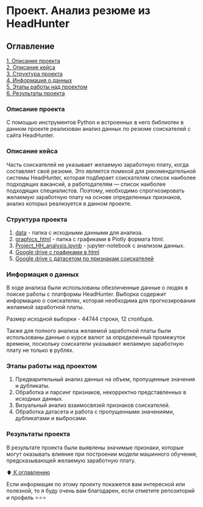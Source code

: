 # Проект. Анализ резюме из HeadHunter

## Оглавление

[1. Описание проекта](.README.md#Описание-проекта)  
[2. Описание кейса](.README.md#Описание-кейса)  
[3. Структура проекта](.README.md#Структура-проекта)  
[4. Информация о данных](.README.md#Информация-о-данных)  
[5. Этапы работы над проектом](.README.md#Этапы-работы-над-проектом)  
[6. Результаты проекта](.README.md#Результаты-проекта)  

### Описание проекта

С помощью инструментов Python и встроенных в него библиотек в данном проекте реализован анализ данных по резюме соискателей с сайта HeadHunter.

### Описание кейса

Часть соискателей не указывает желаемую заработную плату, когда составляет своё резюме. Это является помехой для рекомендательной системы HeadHunter, которая подбирает соискателям список наиболее подходящих вакансий, а работодателям — список наиболее подходящих специалистов. Поэтому, необходимо спрогнозировать желаемую заработную плату на основе определенных признаков, анализ которых реализуется в данном проекте.

### Структура проекта
1. [data](data) - папка с исходными данными для анализа.
2. [graphics_html](graphics_html) - папка с графиками в Plotly формата html.
3. [Project_HH_analysis.ipynb](Project_HH_analysis.ipynb) - jupyter-notebook с анализом данных.
4. [Google drive с графиками в html](https://drive.google.com/drive/folders/1ZR8ANVG9C0u9iwLOjEuDjvV9o986o39O?usp=drive_link)
5. [Google drive с датасетом по признакам соискателей](https://drive.google.com/file/d/1y4KybwvCg8WkW60--PYci-FIaSssWB7v/view?usp=sharing)

### Информация о данных

В ходе анализа были использованы обезличенные данные о людях в поиске работы с платформы HeadHunter. Выборка содержит информацию о соискателях, которая необходима для прогнозирования желаемой заработной платы. 

Размер исходной выборки - 44744 строки, 12 столбцов.

Также для полного анализа желаемой заработной платы были использованы данные о курсе валют за определенный промежуток времени, поскольку соискатели указывают желаемую заработную плату не только в рублях.

### Этапы работы над проектом

1. Предварительный анализ данных на объем, пропущенные значения и дубликаты.
2. Обработка и парсинг признаков, некорректно представленных в исходных данных.
3. Визуальный анализ взаимосвязей признаков соискателей.
4. Обработка датасета и работа с пропущенными значениями, дубликатами и выбросами.

### Результаты проекта

В результате проекта были выявлены значимые признаки, которые могут оказывать влияние при построении модели машинного обучения, предсказывающей желаемую заработную плату.

:arrow_up:[ К оглавлению](.README.md#Оглавление)

Если информация по этому проекту покажется вам интересной или полезной, то я буду очень вам благодарен, если отметите репозиторий и профиль ⭐️⭐️⭐️